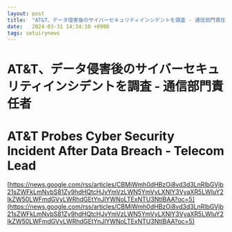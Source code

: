 ```yaml
---
layout: post
title:  "AT&T、データ侵害後のサイバーセキュリティインシデントを調査 - 通信部門責任者"
date:   2024-03-31 14:34:10 +0900
tags: setuirynews 
---
```


# AT&T、データ侵害後のサイバーセキュリティインシデントを調査 - 通信部門責任者



# AT&T Probes Cyber Security Incident After Data Breach - Telecom Lead

[https://news.google.com/rss/articles/CBMiWmh0dHBzOi8vd3d3LnRlbGVjb21sZWFkLmNvbS81Zy9hdHQtcHJvYmVzLWN5YmVyLXNlY3VyaXR5LWluY2lkZW50LWFmdGVyLWRhdGEtYnJlYWNoLTExNTU3NtIBAA?oc=5](https://news.google.com/rss/articles/CBMiWmh0dHBzOi8vd3d3LnRlbGVjb21sZWFkLmNvbS81Zy9hdHQtcHJvYmVzLWN5YmVyLXNlY3VyaXR5LWluY2lkZW50LWFmdGVyLWRhdGEtYnJlYWNoLTExNTU3NtIBAA?oc=5)

